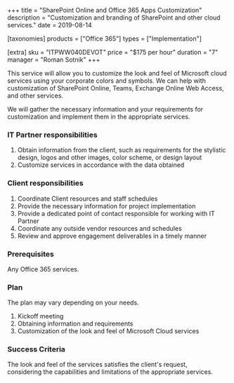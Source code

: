 +++
title = "SharePoint Online and Office 365 Apps Customization"
description = "Customization and branding of SharePoint and other cloud services."
date = 2019-08-14

[taxonomies]
products = ["Office 365"]
types = ["Implementation"]

[extra]
sku = "ITPWW040DEVOT"
price = "$175 per hour"
duration = "7"
manager = "Roman Sotnik"
+++

This service will allow you to customize the look and feel of Microsoft
cloud services using your corporate colors and symbols. We can help with
customization of SharePoint Online, Teams, Exchange Online Web Access,
and other services.

We will gather the necessary information and your requirements for
customization and implement them in the appropriate services.

### IT Partner responsibilities

1.  Obtain information from the client, such as requirements for the
    stylistic design, logos and other images, color scheme, or design
    layout
2.  Customize services in accordance with the data obtained

### Client responsibilities

1.  Coordinate Client resources and staff schedules
2.  Provide the necessary information for project implementation
3.  Provide a dedicated point of contact responsible for working with IT
    Partner
4.  Coordinate any outside vendor resources and schedules
5.  Review and approve engagement deliverables in a timely manner

### Prerequisites

Any Office 365 services.

### Plan

The plan may vary depending on your needs.

1.  Kickoff meeting
2.  Obtaining information and requirements
3.  Customization of the look and feel of Microsoft Cloud services

### Success Criteria

The look and feel of the services satisfies the client's request,  
considering the capabilities and limitations of the appropriate
services.
